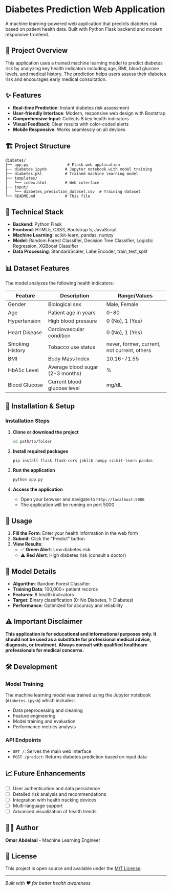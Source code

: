 # Diabetes Prediction Web Application

A machine learning-powered web application that predicts diabetes risk based on patient health data. Built with Python Flask backend and modern responsive frontend.

## 🎯 Project Overview

This application uses a trained machine learning model to predict diabetes risk by analyzing key health indicators including age, BMI, blood glucose levels, and medical history. The prediction helps users assess their diabetes risk and encourages early medical consultation.

## ✨ Features

- **Real-time Prediction**: Instant diabetes risk assessment
- **User-friendly Interface**: Modern, responsive web design with Bootstrap
- **Comprehensive Input**: Collects 8 key health indicators
- **Visual Feedback**: Clear results with color-coded alerts
- **Mobile Responsive**: Works seamlessly on all devices

## 🏗️ Project Structure

```
diabetes/
├── app.py                 # Flask web application
├── diabetes.ipynb        # Jupyter notebook with model training
├── diabetes.pkl          # Trained machine learning model
├── templates/
│   └── index.html        # Web interface
├── input/
│   └── diabetes_prediction_dataset.csv  # Training dataset
└── README.md             # This file
```

## 🔧 Technical Stack

- **Backend**: Python Flask
- **Frontend**: HTML5, CSS3, Bootstrap 5, JavaScript
- **Machine Learning**: scikit-learn, pandas, numpy
- **Model**: Random Forest Classifier, Decision Tree Classifier, Logistic Regression, XGBoost Classifier
- **Data Processing**: StandardScaler, LabelEncoder, train_test_split

## 📊 Dataset Features

The model analyzes the following health indicators:

| Feature | Description | Range/Values |
|---------|-------------|--------------|
| Gender | Biological sex | Male, Female |
| Age | Patient age in years | 0-80 |
| Hypertension | High blood pressure | 0 (No), 1 (Yes) |
| Heart Disease | Cardiovascular condition | 0 (No), 1 (Yes) |
| Smoking History | Tobacco use status | never, former, current, not current, others |
| BMI | Body Mass Index | 10.16-71.55 |
| HbA1c Level | Average blood sugar (2-3 months) | % |
| Blood Glucose | Current blood glucose level | mg/dL |

## 🚀 Installation & Setup

### Installation Steps

1. **Clone or download the project**
   ```bash
   cd path/to/folder
   ```

2. **Install required packages**
   ```bash
   pip install flask flask-cors joblib numpy scikit-learn pandas
   ```

3. **Run the application**
   ```bash
   python app.py
   ```

4. **Access the application**
   - Open your browser and navigate to `http://localhost:5000`
   - The application will be running on port 5000

## 📱 Usage

1. **Fill the Form**: Enter your health information in the web form
2. **Submit**: Click the "Predict" button
3. **View Results**: 
   - ✅ **Green Alert**: Low diabetes risk
   - ⚠️ **Red Alert**: High diabetes risk (consult a doctor)

## 🔬 Model Details

- **Algorithm**: Random Forest Classifier
- **Training Data**: 100,000+ patient records
- **Features**: 8 health indicators
- **Target**: Binary classification (0: No Diabetes, 1: Diabetes)
- **Performance**: Optimized for accuracy and reliability

## ⚠️ Important Disclaimer

**This application is for educational and informational purposes only. It should not be used as a substitute for professional medical advice, diagnosis, or treatment. Always consult with qualified healthcare professionals for medical concerns.**

## 🛠️ Development

### Model Training
The machine learning model was trained using the Jupyter notebook (`diabetes.ipynb`) which includes:
- Data preprocessing and cleaning
- Feature engineering
- Model training and evaluation
- Performance metrics analysis

### API Endpoints
- `GET /`: Serves the main web interface
- `POST /predict`: Returns diabetes prediction based on input data

## 📈 Future Enhancements

- [ ] User authentication and data persistence
- [ ] Detailed risk analysis and recommendations
- [ ] Integration with health tracking devices
- [ ] Multi-language support
- [ ] Advanced visualization of health trends

## 👨‍💻 Author

**Omar Abdelaal** - Machine Learning Engineer

## 📄 License

This project is open source and available under the [MIT License](LICENSE).

---

*Built with ❤️ for better health awareness*
